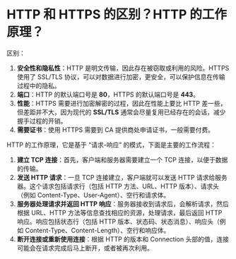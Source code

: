 # HTTP 和 HTTPS 的区别？HTTP 的工作原理？

区别：

1. **安全性和隐私性**：HTTP 是明文传输，因此存在被窃取或利用的风险。HTTPS 使用了 SSL/TLS 协议，可以对数据进行加密，更安全，可以保护信息在传输过程中的隐私。
2. **端口**：HTTP 的默认端口号是 **80**，HTTPS 的默认端口号是 **443**。
3. **性能**：HTTPS 需要进行加密解密的过程，因此在性能上要比 HTTP 差一些，但差距并不大，因为现代的 **SSL/TLS** 通常会尽量复用已经存在的会话，减少握手过程的开销。
4. **需要证书**：使用 HTTPS 需要到 CA 提供商处申请证书，一般需要付费。

HTTP 的工作原理，它是基于 “请求-响应” 的模式，下面是主要的工作流程：

1. **建立 TCP 连接**：首先，客户端和服务器需要建立一个 TCP 连接，以便于数据的传输。
2. **发送 HTTP 请求**：一旦 TCP 连接建立，客户端就可以发送 HTTP 请求给服务器。这个请求包括请求行（包括 HTTP 方法、URL、HTTP 版本）、请求头（例如 Content-Type、User-Agent）、空行和请求体。
3. **服务器处理请求并返回 HTTP 响应**：服务器接收到请求后，会解析请求，然后根据 URL、HTTP 方法等信息查找相应的资源，处理请求，最后返回 HTTP 响应。响应包括状态行（包括 HTTP 版本、状态码、状态消息）、响应头（例如 Content-Type、Content-Length）、空行和响应体。
4. **断开连接或重新使用连接**：根据 HTTP 的版本和 Connection 头部的值，连接可能会在请求完成后马上断开，或者被再次利用。

